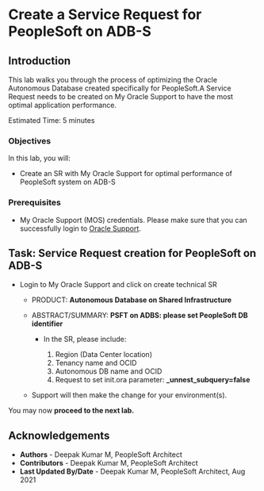 # Create a Service Request for PeopleSoft on ADB-S

## Introduction

This lab walks you through the process of optimizing the Oracle Autonomous Database created specifically for PeopleSoft.A Service Request needs to be created on My Oracle Support to have the most optimal application performance. 
 
Estimated Time: 5 minutes

### Objectives
In this lab, you will:
* Create an SR with My Oracle Support for optimal performance of PeopleSoft system on ADB-S

### Prerequisites
* My Oracle Support (MOS) credentials. Please make sure that you can successfully login to [Oracle Support](https://support.oracle.com). 

## Task: Service Request creation for PeopleSoft on ADB-S

- Login to My Oracle Support and click on create technical SR
 
     - PRODUCT: **Autonomous Database on Shared Infrastructure** 
     * ABSTRACT/SUMMARY: **PSFT on ADBS: please set PeopleSoft DB identifier**
        
        * In the SR, please include:
           
           1. Region (Data Center location) 
           2. Tenancy name and OCID 
           3. Autonomous DB name and OCID 
           4. Request to set init.ora parameter: **\_unnest\_subquery=false** 

        
    * Support will then make the change for your environment(s).



You may now **proceed to the next lab.**



## Acknowledgements
* **Authors** - Deepak Kumar M, PeopleSoft Architect
* **Contributors** - Deepak Kumar M, PeopleSoft Architect
* **Last Updated By/Date** - Deepak Kumar M, PeopleSoft Architect, Aug 2021



